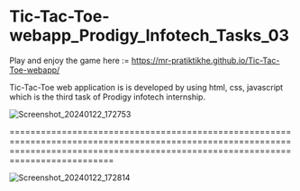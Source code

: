# Tic-Tac-Toe-webapp_Prodigy_Infotech_Tasks_03

Play and enjoy the game here := https://mr-pratiktikhe.github.io/Tic-Tac-Toe-webapp/

Tic-Tac-Toe web application is is developed by using html, css, javascript which is the third task of Prodigy infotech internship.

![Screenshot_20240122_172753](https://github.com/Mr-PratikTikhe/Tic-Tac-Toe-webapp_Prodigy_Infotech_Tasks_03/assets/142296701/2ec0fa49-f556-4313-a55d-0dc9c805847a)

======================================================================================================================================================================================

![Screenshot_20240122_172814](https://github.com/Mr-PratikTikhe/Tic-Tac-Toe-webapp_Prodigy_Infotech_Tasks_03/assets/142296701/fbf22091-9ae8-4bcb-8c0e-b90d76d8dad4)


